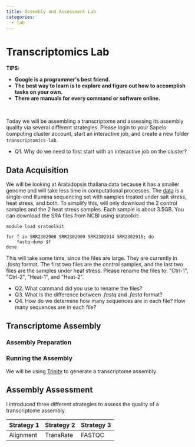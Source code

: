 ```yaml
---
title: Assembly and Assessment Lab
categories:
  - lab
---
```


# Transcriptomics Lab

**TIPS:**
* **Google is a programmer's best friend.**
* **The best way to learn is to explore and figure out how to accomplish tasks on your own.**
* **There are manuals for every command or software online.**

<br>

Today we will be assembling a transcriptome and assessing its assembly quality via several different strategies. Please login to your Sapelo computing cluster account, start an interactive job, and create a new folder ```transcriptomics-lab```. 

* Q1. Why do we need to first start with an interactive job on the cluster?

## Data Acquisition

We will be looking at Arabidopsis thaliana data because it has a smaller genome and will take less time in computational processes. The [data](https://www.ncbi.nlm.nih.gov/Traces/study/?acc=SRP063471) is a single-end Illumina sequencing set with samples treated under salt stress, heat stress, and both. To simplify this, will only download the 2 control samples and the 2 heat stress samples. Each sample is about 3.5GB. You can download the SRA files from NCBI using sratoolkit:

```
module load sratoolkit

for f in SRR2302908 SRR2302909 SRR2302914 SRR2302915; do
	fastq-dump $f
done
```
This will take some time, since the files are large. They are currently in *.fastq* format. The first two files are the control samples, and the last two files are the samples under heat stress. Please rename the files to: "Ctrl-1", "Ctrl-2", "Heat-1", and "Heat-2". 

* Q2. What command did you use to rename the files?
* Q3. What is the difference between *.fastq* and *.fasta* format?
* Q4. How do we determine how many sequences are in each file? How many sequences are in each file?

## Transcriptome Assembly

### Assembly Preparation

### Running the Assembly

We will be using [Trinity](https://github.com/trinityrnaseq/trinityrnaseq/wiki) to generate a transcriptome assembly. 


## Assembly Assessment

I introduced three different strategies to assess the quality of a transcriptome assembly. 

Strategy 1 | Strategy 2 | Strategy 3
--- | --- | ---
Alignment | TransRate | FASTQC

